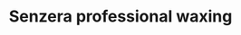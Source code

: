 ---
title: "Senzera professional waxing"
url: /augsburg/senzera-professional-waxing/
shop: Kosmetik
---